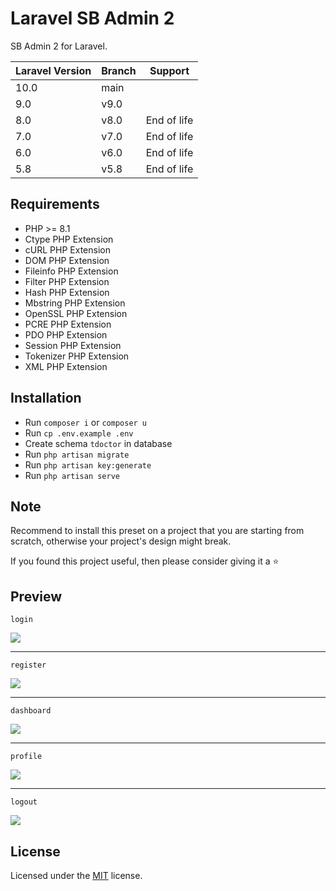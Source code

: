 # Laravel SB Admin 2

SB Admin 2 for Laravel.

| Laravel Version | Branch | Support     |
|-----------------|--------|-------------|
| 10.0            | main   |             |
| 9.0             | v9.0   |             |
| 8.0             | v8.0   | End of life |
| 7.0             | v7.0   | End of life |
| 6.0             | v6.0   | End of life |
| 5.8             | v5.8   | End of life |

## Requirements

- PHP >= 8.1
- Ctype PHP Extension
- cURL PHP Extension
- DOM PHP Extension
- Fileinfo PHP Extension
- Filter PHP Extension
- Hash PHP Extension
- Mbstring PHP Extension
- OpenSSL PHP Extension
- PCRE PHP Extension
- PDO PHP Extension
- Session PHP Extension
- Tokenizer PHP Extension
- XML PHP Extension

## Installation

- Run `composer i` or `composer u`
- Run `cp .env.example .env`
- Create schema `tdoctor` in database
- Run `php artisan migrate`
- Run `php artisan key:generate`
- Run `php artisan serve`

## Note

Recommend to install this preset on a project that you are starting from scratch, otherwise your project's design might break.

If you found this project useful, then please consider giving it a :star:

## Preview

`login`

<img src="https://imgur.com/YjGp6Sbl.png">

***

`register`

<img src="https://imgur.com/Wj09cu4l.png">

***

`dashboard`

<img src="https://imgur.com/CrmOfT5l.png">

***

`profile`

<img src="https://imgur.com/5t4eS1rl.png">

***

`logout`

<img src="https://imgur.com/d9JclOYl.png">

## License

Licensed under the [MIT](LICENSE) license.
